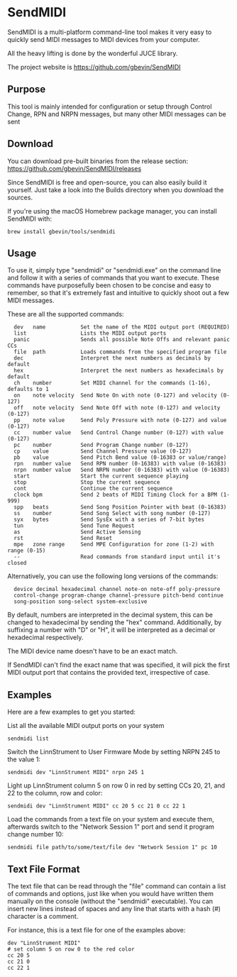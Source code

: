 # SendMIDI

SendMIDI is a multi-platform command-line tool makes it very easy to quickly send MIDI messages to MIDI devices from your computer.

All the heavy lifting is done by the wonderful JUCE library.

The project website is https://github.com/gbevin/SendMIDI

## Purpose
This tool is mainly intended for configuration or setup through Control Change, RPN and NRPN messages, but many other MIDI messages can be sent

## Download

You can download pre-built binaries from the release section:
https://github.com/gbevin/SendMIDI/releases

Since SendMIDI is free and open-source, you can also easily build it yourself. Just take a look into the Builds directory when you download the sources.

If you're using the macOS Homebrew package manager, you can install SendMIDI with:
```
brew install gbevin/tools/sendmidi
```

## Usage
To use it, simply type "sendmidi" or "sendmidi.exe" on the command line and follow it with a series of commands that you want to execute. These commands have purposefully been chosen to be concise and easy to remember, so that it's extremely fast and intuitive to quickly shoot out a few MIDI messages.

These are all the supported commands:
```
  dev   name           Set the name of the MIDI output port (REQUIRED)
  list                 Lists the MIDI output ports
  panic                Sends all possible Note Offs and relevant panic CCs
  file  path           Loads commands from the specified program file
  dec                  Interpret the next numbers as decimals by default
  hex                  Interpret the next numbers as hexadecimals by default
  ch    number         Set MIDI channel for the commands (1-16), defaults to 1
  on    note velocity  Send Note On with note (0-127) and velocity (0-127)
  off   note velocity  Send Note Off with note (0-127) and velocity (0-127)
  pp    note value     Send Poly Pressure with note (0-127) and value (0-127)
  cc    number value   Send Control Change number (0-127) with value (0-127)
  pc    number         Send Program Change number (0-127)
  cp    value          Send Channel Pressure value (0-127)
  pb    value          Send Pitch Bend value (0-16383 or value/range)
  rpn   number value   Send RPN number (0-16383) with value (0-16383)
  nrpn  number value   Send NRPN number (0-16383) with value (0-16383)
  start                Start the current sequence playing
  stop                 Stop the current sequence
  cont                 Continue the current sequence
  clock bpm            Send 2 beats of MIDI Timing Clock for a BPM (1-999)
  spp   beats          Send Song Position Pointer with beat (0-16383)
  ss    number         Send Song Select with song number (0-127)
  syx   bytes          Send SysEx with a series of 7-bit bytes
  tun                  Send Tune Request
  as                   Send Active Sensing
  rst                  Send Reset
  mpe   zone range     Send MPE Configuration for zone (1-2) with range (0-15)
  --                   Read commands from standard input until it's closed
```

Alternatively, you can use the following long versions of the commands:
```
  device decimal hexadecimal channel note-on note-off poly-pressure
  control-change program-change channel-pressure pitch-bend continue
  song-position song-select system-exclusive
```

By default, numbers are interpreted in the decimal system, this can be changed to hexadecimal by sending the "hex" command.
Additionally, by suffixing a number with "D" or "H", it will be interpreted as a decimal or hexadecimal respectively.

The MIDI device name doesn't have to be an exact match.

If SendMIDI can't find the exact name that was specified, it will pick the first MIDI output port that contains the provided text, irrespective of case.

## Examples
  
Here are a few examples to get you started:

List all the available MIDI output ports on your system

```
sendmidi list
```

Switch the LinnStrument to User Firmware Mode by setting NRPN 245 to the value 1:

```
sendmidi dev "LinnStrument MIDI" nrpn 245 1
```

Light up LinnStrument column 5 on row 0 in red by setting CCs 20, 21, and 22 to the column, row and color:
  
```
sendmidi dev "LinnStrument MIDI" cc 20 5 cc 21 0 cc 22 1
```

Load the commands from a text file on your system and execute them, afterwards switch to the "Network Session 1" port and send it program change number 10:
  
```
sendmidi file path/to/some/text/file dev "Network Session 1" pc 10
```

## Text File Format

The text file that can be read through the "file" command can contain a list of commands and options, just like when you would have written them manually on the console (without the "sendmidi" executable). You can insert new lines instead of spaces and any line that starts with a hash (#) character is a comment.

For instance, this is a text file for one of the examples above:
```
dev "LinnStrument MIDI"
# set column 5 on row 0 to the red color
cc 20 5
cc 21 0
cc 22 1
```
